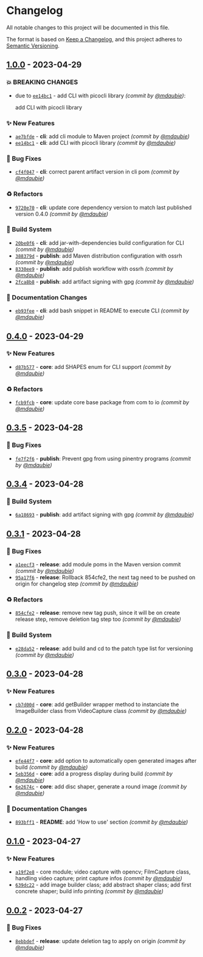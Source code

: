 # Changelog
All notable changes to this project will be documented in this file.

The format is based on [Keep a Changelog](https://keepachangelog.com/en/1.0.0/),
and this project adheres to [Semantic Versioning](https://semver.org/spec/v2.0.0.html).

## [1.0.0] - 2023-04-29
### :boom: BREAKING CHANGES
- due to [`ee14bc1`](https://github.com/mdaubie/color-of-film/commit/ee14bc10966c52d3c525a7bcde7cf7fef7af386f) - add CLI with picocli library *(commit by [@mdaubie](https://github.com/mdaubie))*:

  add CLI with picocli library


### :sparkles: New Features
- [`ae7bfde`](https://github.com/mdaubie/color-of-film/commit/ae7bfdec76481a59f1b9dfa24318141e99d8e1a6) - **cli**: add cli module to Maven project *(commit by [@mdaubie](https://github.com/mdaubie))*
- [`ee14bc1`](https://github.com/mdaubie/color-of-film/commit/ee14bc10966c52d3c525a7bcde7cf7fef7af386f) - **cli**: add CLI with picocli library *(commit by [@mdaubie](https://github.com/mdaubie))*

### :bug: Bug Fixes
- [`cf4f047`](https://github.com/mdaubie/color-of-film/commit/cf4f047aa22e4aa675aaa7cd0429e0f193dc6e44) - **cli**: correct parent artifact version in cli pom *(commit by [@mdaubie](https://github.com/mdaubie))*

### :recycle: Refactors
- [`9720e70`](https://github.com/mdaubie/color-of-film/commit/9720e707ce91edddd6429cd0ba4805e42459f643) - **cli**: update core dependency version to match last published version 0.4.0 *(commit by [@mdaubie](https://github.com/mdaubie))*

### :construction_worker: Build System
- [`20be0f6`](https://github.com/mdaubie/color-of-film/commit/20be0f6c30390785feaa3ae03a6a2bdfdadd13f1) - **cli**: add jar-with-dependencies build configuration for CLI *(commit by [@mdaubie](https://github.com/mdaubie))*
- [`388379d`](https://github.com/mdaubie/color-of-film/commit/388379dcb270d61415b1a33ae7aba70afc4d73fb) - **publish**: add Maven distribution configuration with ossrh *(commit by [@mdaubie](https://github.com/mdaubie))*
- [`8330ee9`](https://github.com/mdaubie/color-of-film/commit/8330ee92679151a1471f3445415211ba232613ab) - **publish**: add publish workflow with ossrh *(commit by [@mdaubie](https://github.com/mdaubie))*
- [`2fca8b8`](https://github.com/mdaubie/color-of-film/commit/2fca8b8951200becfcfdc6270188c2b7982edf08) - **publish**: add artifact signing with gpg *(commit by [@mdaubie](https://github.com/mdaubie))*

### :memo: Documentation Changes
- [`eb93fee`](https://github.com/mdaubie/color-of-film/commit/eb93feea9597767014b3f860cc603e94dc69fd52) - **cli**: add bash snippet in README to execute CLI *(commit by [@mdaubie](https://github.com/mdaubie))*


## [0.4.0] - 2023-04-29
### :sparkles: New Features
- [`d87b577`](https://github.com/mdaubie/color-of-film/commit/d87b5776d4995ec4baf90576bc9e625f937f05b7) - **core**: add SHAPES enum for CLI support *(commit by [@mdaubie](https://github.com/mdaubie))*

### :recycle: Refactors
- [`fcb9fcb`](https://github.com/mdaubie/color-of-film/commit/fcb9fcb371fc4fb3a051e29f07fe2208de0ffdac) - **core**: update core base package from com to io *(commit by [@mdaubie](https://github.com/mdaubie))*


## [0.3.5] - 2023-04-28
### :bug: Bug Fixes
- [`fe7f2f6`](https://github.com/mdaubie/color-of-film/commit/fe7f2f6336288900316902eb194ab0ad5c5356b5) - **publish**: Prevent gpg from using pinentry programs *(commit by [@mdaubie](https://github.com/mdaubie))*


## [0.3.4] - 2023-04-28
### :construction_worker: Build System
- [`6a18693`](https://github.com/mdaubie/color-of-film/commit/6a18693a5dd5620075ee727b6eac92bb2bd4415c) - **publish**: add artifact signing with gpg *(commit by [@mdaubie](https://github.com/mdaubie))*


## [0.3.1] - 2023-04-28
### :bug: Bug Fixes
- [`a1eecf3`](https://github.com/mdaubie/color-of-film/commit/a1eecf34f44a2aa2d995359e0da02a109a41d83d) - **release**: add module poms in the Maven version commit *(commit by [@mdaubie](https://github.com/mdaubie))*
- [`95a17f6`](https://github.com/mdaubie/color-of-film/commit/95a17f69eb1a54a93c65c26b4541a67260850f4b) - **release**: Rollback 854cfe2, the next tag need to be pushed on origin for changelog step *(commit by [@mdaubie](https://github.com/mdaubie))*

### :recycle: Refactors
- [`854cfe2`](https://github.com/mdaubie/color-of-film/commit/854cfe2f6807072953d7f531ac33a7944735a518) - **release**: remove new tag push, since it will be on create release step, remove deletion tag step too *(commit by [@mdaubie](https://github.com/mdaubie))*

### :construction_worker: Build System
- [`e28da52`](https://github.com/mdaubie/color-of-film/commit/e28da52b9cac82d43ec3a47d3da4f60c611eddc6) - **release**: add build and cd to the patch type list for versioning *(commit by [@mdaubie](https://github.com/mdaubie))*


## [0.3.0] - 2023-04-28
### :sparkles: New Features
- [`cb7d00d`](https://github.com/mdaubie/color-of-film/commit/cb7d00d6c291232be84957f9df247b6c264d27fa) - **core**: add getBuilder wrapper method to instanciate the ImageBuilder class from VideoCapture class *(commit by [@mdaubie](https://github.com/mdaubie))*


## [0.2.0] - 2023-04-28
### :sparkles: New Features
- [`efe44f7`](https://github.com/mdaubie/color-of-film/commit/efe44f7f5ac2684e49cddc328c4db950007c921e) - **core**: add option to automatically open generated images after build *(commit by [@mdaubie](https://github.com/mdaubie))*
- [`5eb356d`](https://github.com/mdaubie/color-of-film/commit/5eb356d689b6012880f36202b086467e0a44255f) - **core**: add a progress display during build *(commit by [@mdaubie](https://github.com/mdaubie))*
- [`6e2674c`](https://github.com/mdaubie/color-of-film/commit/6e2674c9073870bb32454c16d49397520890d74a) - **core**: add disc shaper, generate a round image *(commit by [@mdaubie](https://github.com/mdaubie))*

### :memo: Documentation Changes
- [`893bff1`](https://github.com/mdaubie/color-of-film/commit/893bff10764322994f8706aa23ed49940a407089) - **README**: add 'How to use' section *(commit by [@mdaubie](https://github.com/mdaubie))*


## [0.1.0] - 2023-04-27
### :sparkles: New Features
- [`a19f2e8`](https://github.com/mdaubie/color-of-film/commit/a19f2e877b0a612f2162d2b03af43610cd57f836) - core module; video capture with opencv; FilmCapture class, handling video capture; print capture infos *(commit by [@mdaubie](https://github.com/mdaubie))*
- [`639dc22`](https://github.com/mdaubie/color-of-film/commit/639dc229c97b77aef654e7d39c5922a52334d6ff) - add image builder class; add abstract shaper class; add first concrete shaper; build info printing *(commit by [@mdaubie](https://github.com/mdaubie))*


## [0.0.2] - 2023-04-27
### :bug: Bug Fixes
- [`8ebbdef`](https://github.com/mdaubie/color-of-film/commit/8ebbdefe042c5c2ec2df98e5e1dc8623080dd9b0) - **release**: update deletion tag to apply on origin *(commit by [@mdaubie](https://github.com/mdaubie))*


[0.0.2]: https://github.com/mdaubie/color-of-film/compare/0.0.1...0.0.2
[0.1.0]: https://github.com/mdaubie/color-of-film/compare/0.0.2...0.1.0
[0.2.0]: https://github.com/mdaubie/color-of-film/compare/0.1.0...0.2.0
[0.3.0]: https://github.com/mdaubie/color-of-film/compare/0.2.0...0.3.0
[0.3.1]: https://github.com/mdaubie/color-of-film/compare/0.3.0...0.3.1
[0.3.4]: https://github.com/mdaubie/color-of-film/compare/0.3.3...0.3.4
[0.3.5]: https://github.com/mdaubie/color-of-film/compare/0.3.4...0.3.5
[0.4.0]: https://github.com/mdaubie/color-of-film/compare/0.3.5...0.4.0
[1.0.0]: https://github.com/mdaubie/color-of-film/compare/0.4.0...1.0.0